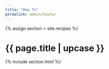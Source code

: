 ```yaml
---
title: "How To"
permalink: admin/howto/
---
```


{% assign section = site.recipes %}

<h1 class="primary">{{ page.title | upcase }}</h1>

{% include section.html %}   

